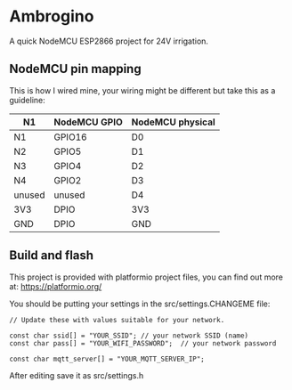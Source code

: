 # Ambrogino

A quick NodeMCU ESP2866 project for 24V irrigation.

## NodeMCU pin mapping

This is how I wired mine, your wiring might be different but take this as a guideline:

|N1 |NodeMCU GPIO|NodeMCU physical|
|---|---|---|
|N1 |GPIO16 |D0 |
|N2 |GPIO5 |D1  |
|N3 |GPIO4 |D2  |
|N4 |GPIO2 |D3  |
|unused |unused |D4 |
|3V3 |DPIO |3V3 |
|GND |DPIO |GND |

## Build and flash

This project is provided with platformio project files, you can find out more at: https://platformio.org/

You should be putting your settings in the src/settings.CHANGEME file:

```
// Update these with values suitable for your network.

const char ssid[] = "YOUR_SSID"; // your network SSID (name)
const char pass[] = "YOUR_WIFI_PASSWORD";  // your network password

const char mqtt_server[] = "YOUR_MQTT_SERVER_IP";
```

After editing save it as src/settings.h